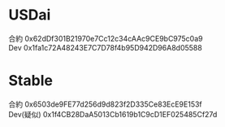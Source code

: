 # USDai  
合約 0x62dDf301B21970e7Cc12c34cAAc9CE9bC975c0a9  
Dev 0x1fa1c72A48243E7C7D78f4b95D942D96A8d05588

# Stable  
合約  0x6503de9FE77d256d9d823f2D335Ce83EcE9E153f  
Dev(疑似)  0x1f4CB28DaA5013Cb1619b1C9cD1EF025485Cf27d
